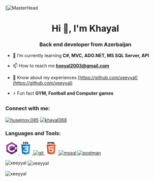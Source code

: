 [![MasterHead](https://www.google.com/url?sa=i&url=https%3A%2F%2Fgithub.com%2Ftopics%2Fhand-written%3Fl%3Dhtml&psig=AOvVaw1wR8_WAaj-l-X1xIDBuzTa&ust=1702727868227000&source=images&cd=vfe&opi=89978449&ved=0CBEQjRxqFwoTCNC184uykYMDFQAAAAAdAAAAABAJ)
<h1 align="center">Hi 👋, I'm Khayal</h1>
<h3 align="center">Back end developer from Azerbaijan</h3>

- 🌱 I’m currently learning **C#, MVC, ADO.NET, MS SQL Server, API**

- 📫 How to reach me **hxeyal2003@gmail.com**

- 📄 Know about my experiences [https://github.com/xeeyyal](https://github.com/xeeyyal)

- ⚡ Fun fact **GYM, Football and Computer games**

<h3 align="left">Connect with me:</h3>
<p align="left">
<a href="https://instagram.com/huseinov.085" target="blank"><img align="center" src="https://raw.githubusercontent.com/rahuldkjain/github-profile-readme-generator/master/src/images/icons/Social/instagram.svg" alt="huseinov.085" height="30" width="40" /></a>
<a href="https://www.youtube.com/c/khayal068" target="blank"><img align="center" src="https://raw.githubusercontent.com/rahuldkjain/github-profile-readme-generator/master/src/images/icons/Social/youtube.svg" alt="khayal068" height="30" width="40" /></a>
</p>

<h3 align="left">Languages and Tools:</h3>
<p align="left"> <a href="https://www.w3schools.com/cs/" target="_blank" rel="noreferrer"> <img src="https://raw.githubusercontent.com/devicons/devicon/master/icons/csharp/csharp-original.svg" alt="csharp" width="40" height="40"/> </a> <a href="https://www.w3schools.com/css/" target="_blank" rel="noreferrer"> <img src="https://raw.githubusercontent.com/devicons/devicon/master/icons/css3/css3-original-wordmark.svg" alt="css3" width="40" height="40"/> </a> <a href="https://git-scm.com/" target="_blank" rel="noreferrer"> <img src="https://www.vectorlogo.zone/logos/git-scm/git-scm-icon.svg" alt="git" width="40" height="40"/> </a> <a href="https://www.w3.org/html/" target="_blank" rel="noreferrer"> <img src="https://raw.githubusercontent.com/devicons/devicon/master/icons/html5/html5-original-wordmark.svg" alt="html5" width="40" height="40"/> </a> <a href="https://www.microsoft.com/en-us/sql-server" target="_blank" rel="noreferrer"> <img src="https://www.svgrepo.com/show/303229/microsoft-sql-server-logo.svg" alt="mssql" width="40" height="40"/> </a> <a href="https://postman.com" target="_blank" rel="noreferrer"> <img src="https://www.vectorlogo.zone/logos/getpostman/getpostman-icon.svg" alt="postman" width="40" height="40"/> </a> </p>

<p><img align="left" src="https://github-readme-stats.vercel.app/api/top-langs?username=xeeyyal&show_icons=true&locale=en&layout=compact" alt="xeeyyal" /></p>

<p>&nbsp;<img align="center" src="https://github-readme-stats.vercel.app/api?username=xeeyyal&show_icons=true&locale=en" alt="xeeyyal" /></p>

<p><img align="center" src="https://github-readme-streak-stats.herokuapp.com/?user=xeeyyal&" alt="xeeyyal" /></p>
